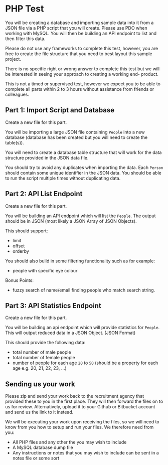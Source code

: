 PHP Test
========

You will be creating a database and importing sample data into it from a
JSON file via a PHP script that you will create. Please use PDO when
working with MySQL. You will then be building an API endpoint to list
and then filter this data.

Please do not use any frameworks to complete this test, however, you are
free to create the file structure that you need to best layout this
sample project.

There is no specific right or wrong answer to complete this test but we
will be interested in seeing your approach to creating a working end-
product.

This is not a timed or supervised test, however we expect you to be able
to complete all parts within 2 to 3 hours without assistance from
friends or colleagues.

## Part 1: Import Script and Database

Create a new file for this part.

You will be importing a large JSON file containing `People` into a new
database (database has been created but you will need to create the
table(s)).

You will need to create a database table structure that will work for
the data structure provided in the JSON data file.

You should try to avoid any duplicates when importing the data.
Each `Person` should contain some unique identifier in the JSON data.
You should be able to run the script multiple times without duplicating
data.

## Part 2: API List Endpoint

Create a new file for this part.

You will be building an API endpoint which will list the `People`.
The output should be in JSON (most likely a JSON Array of JSON Objects).

This should support:

- limit
- offset
- orderby

You should also build in some filtering functionality such as for
example:

- people with specific eye colour

Bonus Points:

- fuzzy search of name/email finding people who match search string.

## Part 3: API Statistics Endpoint

Create a new file for this part.

You will be building an api endpoint which will provide statistics for
`People`. This will output reduced data in a JSON Object. (JSON Format)

This should provide the following data:

- total number of male people
- total number of female people
- number of people for each age `20` to `50` (should be a property for
each age e.g. 20, 21, 22, 23, ...)

## Sending us your work

Please zip and send your work back to the recruitment agency that
provided these to you in the first place. They will then forward the
files on to us for review. Alternatively, upload it to your Github or
Bitbucket account and send us the link to it instead.

We will be executing your work upon receiving the files, so we will need
to know from you how to setup and run your files. We therefore need from
you:

- All PHP files and any other the you may wish to include
- A MySQL database dump file
- Any instructions or notes that you may wish to include can be sent
in a notes file or some sort
